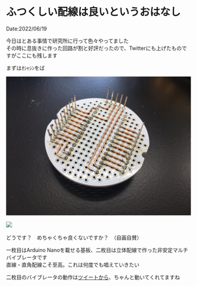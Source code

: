 # ふつくしい配線は良いというおはなし

Date:2022/06/19

今日はとある事情で研究所に行って色々やってました  
その時に息抜きに作った回路が割と好評だったので、Twitterにも上げたものですがここにも残します

まずはｵｼｬｼﾝをば

![](./../../img/FVlu4h7VIAAQq5N.jpeg)  

![](./../../img/IMG_7826.JPG)  

どうです？　めちゃくちゃ良くないですか？　（自画自賛）

一枚目はArduino Nanoを載せる基板、二枚目は立体配線で作った非安定マルチバイブレータです  
直線・直角配線こそ至高。これは何度でも唱えていきたい

二枚目のバイブレータの動作は[ツイートから](https://twitter.com/_meltingrabbit/status/1538494111967170561)、ちゃんと動いてくれてますね

